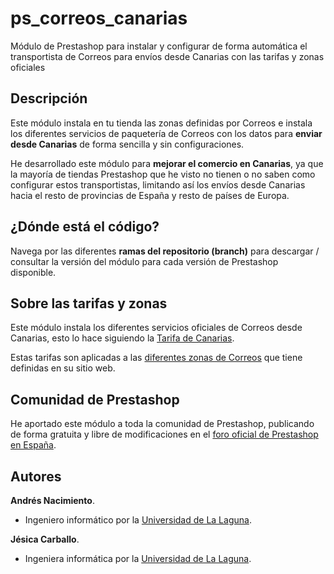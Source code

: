 # ps_correos_canarias

Módulo de Prestashop para instalar y configurar de forma automática el transportista de Correos para envíos desde Canarias con las tarifas y zonas oficiales

## Descripción

Este módulo instala en tu tienda las zonas definidas por Correos e instala los diferentes servicios de paquetería de Correos con los datos para **enviar desde Canarias** de forma sencilla y sin configuraciones.

He desarrollado este módulo para **mejorar el comercio en Canarias**, ya que la mayoría de tiendas Prestashop que he visto no tienen o no saben como configurar estos transportistas, limitando así los envíos desde Canarias hacia el resto de provincias de España y resto de países de Europa.

## ¿Dónde está el código?

Navega por las diferentes **ramas del repositorio (branch)** para descargar / consultar la versión del módulo para cada versión de Prestashop disponible.

## Sobre las tarifas y zonas

Este módulo instala los diferentes servicios oficiales de Correos desde Canarias, esto lo hace siguiendo la [Tarifa de Canarias](https://www.correos.es/es/es/tarifas).

Estas tarifas son aplicadas a las [diferentes zonas de Correos](https://www.correos.es/es/es/particulares/enviar/enviar-al-extranjero/zonas-internacionales) que tiene definidas en su sitio web.

## Comunidad de Prestashop

He aportado este módulo a toda la comunidad de Prestashop, publicando de forma gratuita y libre de modificaciones en el [foro oficial de Prestashop en España](https://www.prestashop.com/forums/topic/1061243-modulo-correos-desde-canarias-con-tarifas-oficiales/?tab=comments#comment-3381578).

## Autores

**Andrés Nacimiento**.

* Ingeniero informático por la [Universidad de La Laguna](https://www.ull.es/).

**Jésica Carballo**.
* Ingeniera informática por la [Universidad de La Laguna](https://www.ull.es/).

